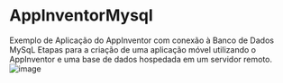 # AppInventorMysql
Exemplo de Aplicação do AppInventor com conexão à Banco de Dados MySqL
Etapas para a criação de uma aplicação móvel utilizando o AppInventor e uma base de dados hospedada em um servidor remoto.
![image](https://user-images.githubusercontent.com/53703505/126989076-8b3cb9cc-0ed0-48da-b8d6-0222a67808fb.png)


